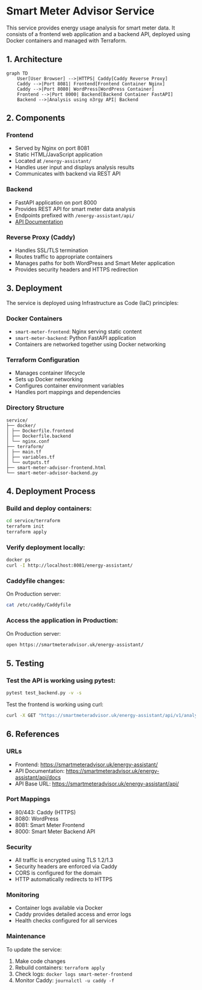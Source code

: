 # Smart Meter Advisor Service

This service provides energy usage analysis for smart meter data. It consists of a frontend web application and a backend API, deployed using Docker containers and managed with Terraform.

## 1. Architecture

```mermaid
graph TD
    User[User Browser] -->|HTTPS| Caddy[Caddy Reverse Proxy]
    Caddy -->|Port 8081| Frontend[Frontend Container Nginx]
    Caddy -->|Port 8080| WordPress[WordPress Container]
    Frontend -->|Port 8000| Backend[Backend Container FastAPI]
    Backend -->|Analysis using n3rgy API| Backend
```

## 2. Components

### Frontend
- Served by Nginx on port 8081
- Static HTML/JavaScript application
- Located at `/energy-assistant/`
- Handles user input and displays analysis results
- Communicates with backend via REST API

### Backend
- FastAPI application on port 8000
- Provides REST API for smart meter data analysis
- Endpoints prefixed with `/energy-assistant/api/`
- [API Documentation](https://smartmeteradvisor.uk/energy-assistant/api/docs)

### Reverse Proxy (Caddy)
- Handles SSL/TLS termination
- Routes traffic to appropriate containers
- Manages paths for both WordPress and Smart Meter application
- Provides security headers and HTTPS redirection

## 3. Deployment

The service is deployed using Infrastructure as Code (IaC) principles:

### Docker Containers
- `smart-meter-frontend`: Nginx serving static content
- `smart-meter-backend`: Python FastAPI application
- Containers are networked together using Docker networking

### Terraform Configuration
- Manages container lifecycle
- Sets up Docker networking
- Configures container environment variables
- Handles port mappings and dependencies

### Directory Structure
```
service/
├── docker/
│ ├── Dockerfile.frontend
│ ├── Dockerfile.backend
│ └── nginx.conf
├── terraform/
│ ├── main.tf
│ ├── variables.tf
│ └── outputs.tf
├── smart-meter-advisor-frontend.html
└── smart-meter-advisor-backend.py
```

## 4. Deployment Process

### Build and deploy containers:

```bash
cd service/terraform
terraform init
terraform apply
```

### Verify deployment locally:

```bash
docker ps
curl -I http://localhost:8081/energy-assistant/
```

### Caddyfile changes:
On Production server:
```bash
cat /etc/caddy/Caddyfile
```

### Access the application in Production:
On Production server:
```bash
open https://smartmeteradvisor.uk/energy-assistant/
```

## 5. Testing

### Test the API is working using pytest:
```bash
pytest test_backend.py -v -s
```

Test the frontend is working using curl:
```bash
curl -X GET "https://smartmeteradvisor.uk/energy-assistant/api/v1/analysis"
```

## 6. References
### URLs
- Frontend: https://smartmeteradvisor.uk/energy-assistant/
- API Documentation: https://smartmeteradvisor.uk/energy-assistant/api/docs
- API Base URL: https://smartmeteradvisor.uk/energy-assistant/api/

### Port Mappings
- 80/443: Caddy (HTTPS)
- 8080: WordPress
- 8081: Smart Meter Frontend
- 8000: Smart Meter Backend API

### Security
- All traffic is encrypted using TLS 1.2/1.3
- Security headers are enforced via Caddy
- CORS is configured for the domain
- HTTP automatically redirects to HTTPS

### Monitoring
- Container logs available via Docker
- Caddy provides detailed access and error logs
- Health checks configured for all services

### Maintenance
To update the service:
1. Make code changes
2. Rebuild containers: `terraform apply`
3. Check logs: `docker logs smart-meter-frontend`
4. Monitor Caddy: `journalctl -u caddy -f`

